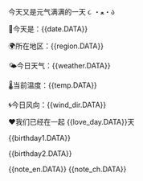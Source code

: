 今天又是元气满满的一天 ૮ ・ﻌ・ა 


📅今天是：{{date.DATA}} 

🌍所在地区：{{region.DATA}} 

🌤今日天气：{{weather.DATA}} 

🌡当前温度：{{temp.DATA}} 

🌀今日风向：{{wind_dir.DATA}} 

❤️我们已经在一起 {{love_day.DATA}}天 

{{birthday1.DATA}} 

{{birthday2.DATA}}


{{note_en.DATA}} 
{{note_ch.DATA}}
